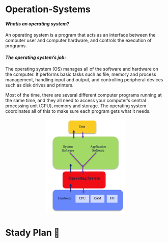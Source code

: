 # Operation-Systems
#### _Whatis an operating system?_
An operating system is a program that acts as an interface between the computer user and computer hardware, and controls the execution of programs.

#### _The operating system’s job:_ 
The operating system (OS) manages all of the software and hardware on the computer. It performs basic tasks such as file, memory and process management, handling input and output, and controlling peripheral devices such as disk drives and printers.

Most of the time, there are several different computer programs running at the same time, and they all need to access your computer’s central processing unit (CPU), memory and storage. The operating system coordinates all of this to make sure each program gets what it needs.

<p align="center">
     <img src="https://github.com/abbos0123/Operation-Systems/blob/main/images/os-image-1.png" alt="OS IMAGE" style="height: 50%; width:50%;"/>
</p>

# Stady Plan :book:
